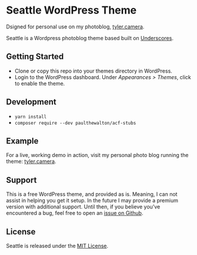 Seattle WordPress Theme
=======

Dsigned for personal use on my photoblog, [tyler.camera](http://tyler.camera).

Seattle is a Wordpress photoblog theme based built on [Underscores](http://underscores.me/).

## Getting Started

- Clone or copy this repo into your themes directory in WordPress.
- Login to the WordPress dashboard. Under *Appearances > Themes*, click to enable the theme.

## Development

- `yarn install`
- `composer require --dev paulthewalton/acf-stubs`

## Example

For a live, working demo in action, visit my personal photo blog running the theme: [tyler.camera](http://tyler.camera/).

## Support

This is a free WordPress theme, and provided as is. Meaning, I can not assist in helping you get it setup. In the future I may provide a premium version with additional support. Until then, if you believe you’ve encountered a bug, feel free to open an [issue on Github](https://github.com/underlost/_seattle/issues).

## License

Seattle is released under the [MIT License](https://github.com/underlost/_seattle/blob/master/LICENSE).
